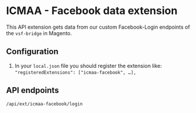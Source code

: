 # ICMAA - Facebook data extension

This API extension gets data from our custom Facebook-Login endpoints of the `vsf-bridge` in Magento.

## Configuration

1. In your `local.json` file you should register the extension like:
   `"registeredExtensions": ["icmaa-facebook", …],`

## API endpoints
```
/api/ext/icmaa-facebook/login
```
